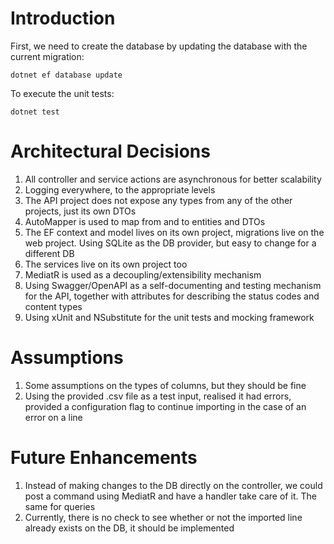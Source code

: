 ﻿# Introduction

First, we need to create the database by updating the database with the current migration:

`dotnet ef database update`

To execute the unit tests:

`dotnet test`


# Architectural Decisions

1) All controller and service actions are asynchronous for better scalability
2) Logging everywhere, to the appropriate levels
3) The API project does not expose any types from any of the other projects, just its own DTOs
4) AutoMapper is used to map from and to entities and DTOs
5) The EF context and model lives on its own project, migrations live on the web project. Using SQLite as the DB provider, but easy to change for a different DB
6) The services live on its own project too
7) MediatR is used as a decoupling/extensibility mechanism
8) Using Swagger/OpenAPI as a self-documenting and testing mechanism for the API, together with attributes for describing the status codes and content types
9) Using xUnit and NSubstitute for the unit tests and mocking framework


# Assumptions

1) Some assumptions on the types of columns, but they should be fine
2) Using the provided .csv file as a test input, realised it had errors, provided a configuration flag to continue importing in the case of an error on a line


# Future Enhancements

1) Instead of making changes to the DB directly on the controller, we could post a command using MediatR and have a handler take care of it. The same for queries
2) Currently, there is no check to see whether or not the imported line already exists on the DB, it should be implemented
